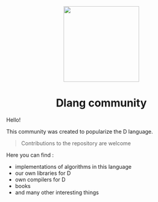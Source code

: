<div align="center">
  <img src="" width="200">

<h1> Dlang community </h1>
</div>

Hello! 

This community was created to popularize the D language.
 
> Contributions to the repository are welcome

Here you can find :
* implementations of algorithms in this language
* our own libraries for D
* own compilers for D
* books
* and many other interesting things


